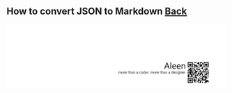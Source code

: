 ## How to convert JSON to Markdown [Back](./qa.md)



<a href="http://aleen42.github.io/" target="_blank" ><img src="./../pic/tail.gif"></a>
